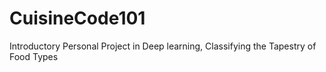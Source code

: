 # CuisineCode101
Introductory Personal Project in Deep learning, Classifying the Tapestry of Food Types
